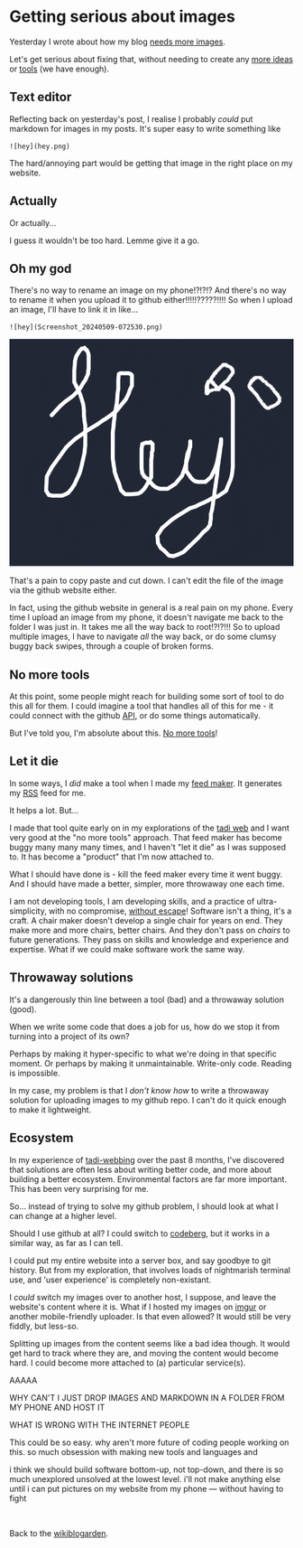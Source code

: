 # Getting serious about images

Yesterday I wrote about how my blog [needs more images](https://www.todepond.com/wikiblogarden/my-wikiblogarden/pictures).

Let's get serious about fixing that, without needing to create any [more ideas](https://www.todepond.com/wikiblogarden/my-wikiblogarden/no-more-ideas) or [tools](https://www.todepond.com/wikiblogarden/better-computing/worse-computing/no-more-tools) (we have enough).

## Text editor

Reflecting back on yesterday's post, I realise I probably *could* put markdown for images in my posts. It's super easy to write something like

```
![hey](hey.png)
```

The hard/annoying part would be getting that image in the right place on my website.

## Actually

Or actually...

I guess it wouldn't be too hard. Lemme give it a go. 

## Oh my god

There's no way to rename an image on my phone!?!?!? And there's no way to rename it when you upload it to github either!!!!!?????!!!! So when I upload an image, I'll have to link it in like...

```
![hey](Screenshot_20240509-072530.png)
```

![hey](Screenshot_20240509-072530.png)

That's a pain to copy paste and cut down. I can't edit the file of the image via the github website either.

In fact, using the github website in general is a real pain on my phone. Every time I upload an image from my phone, it doesn't navigate me back to the folder I was just in. It takes me all the way back to root!?!?!!! So to upload multiple images, I have to navigate *all* the way back, or do some clumsy buggy back swipes, through a couple of broken forms.

## No more tools

At this point, some people might reach for building some sort of tool to do this all for them. I could imagine a tool that handles all of this for me - it could connect with the github [API](https://www.todepond.com/wikiblogarden/academia/style/never/use/acronyms/), or do some things automatically.

But I've told you, I'm absolute about this. [No more tools](https://www.todepond.com/wikiblogarden/better-computing/worse-computing/no-more-tools)! 

## Let it die

In some ways, I *did* make a tool when I made my [feed maker](https://www.todepond.com/feed/maker/). It generates my [RSS](https://www.todepond.com/wikiblogarden/social-media/what-is-rss/) feed for me.

It helps a lot. But...

I made that tool quite early on in my explorations of the [tadi web](https://www.tadiweb.com/) and I want very good at the "no more tools" approach. That feed maker has become buggy many many many times, and I haven't "let it die" as I was supposed to. It has become a "product" that I'm now attached to.

What I should have done is - kill the feed maker every time it went buggy. And I should have made a better, simpler, more throwaway one each time. 

I am not developing tools, I am developing skills, and a practice of ultra-simplicity, with no compromise, [without escape](https://www.youtube.com/watch?v=eQgxFuw8f1U)! Software isn't a thing, it's a craft. A chair maker doesn't develop a single chair for years on end. They make more and more chairs, better chairs. And they don't pass on *chairs* to future generations. They pass on skills and knowledge and experience and expertise. What if we could make software work the same way.

## Throwaway solutions

It's a dangerously thin line between a tool (bad) and a throwaway solution (good).

When we write some code that does a job for us, how do we stop it from turning into a project of its own? 

Perhaps by making it hyper-specific to what we're doing in that specific moment. Or perhaps by making it unmaintainable. Write-only code. Reading is impossible.

In my case, my problem is that I *don't know how* to write a throwaway solution for uploading images to my github repo. I can't do it quick enough to make it lightweight. 

## Ecosystem 

In my experience of [tadi-webbing](https://www.todepond.com/wikiblogarden/tadi-web/) over the past 8 months, I've discovered that solutions are often less about writing better code, and more about building a better ecosystem. Environmental factors are far more important. This has been very surprising for me. 

So... instead of trying to solve my github problem, I should look at what I can change at a higher level.

Should I use github at all? I could switch to [codeberg](https://codeberg.org/), but it works in a similar way, as far as I can tell.

I could put my entire website into a server box, and say goodbye to git history. But from my exploration, that involves loads of nightmarish terminal use, and 'user experience' is completely non-existant.

I *could* switch my images over to another host, I suppose, and leave the website's content where it is. What if I hosted my images on [imgur](https://imgur.com/) or another mobile-friendly uploader. Is that even allowed? It would still be very fiddly, but less-so.

Splitting up images from the content seems like a bad idea though. It would get hard to track where they are, and moving the content would become hard. I could become more attached to (a) particular service(s).

AAAAA

WHY CAN'T I JUST DROP IMAGES AND MARKDOWN IN A FOLDER FROM MY PHONE AND HOST IT 

WHAT IS WRONG WITH THE INTERNET PEOPLE

This could be so easy. why aren't more future of coding people working on this. so much obsession with making new tools and languages and 

i think we should build software bottom-up, not top-down, and there is so much unexplored unsolved at the lowest level. i'll not make anything else until i can put pictures on my website from my phone — without having to fight

<br>

Back to the [wikiblogarden](/wikiblogarden).
